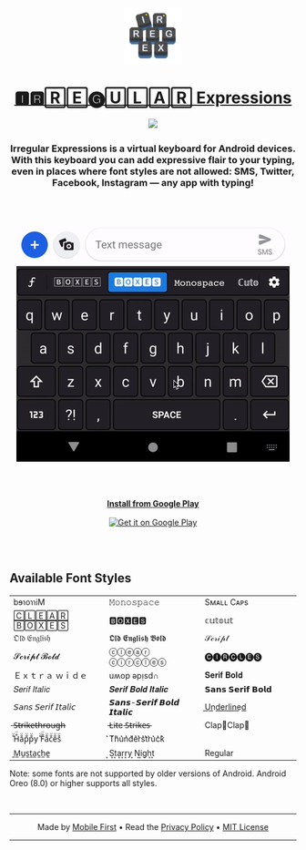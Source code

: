 <p align="center">
  <a href="https://play.google.com/store/apps/details?id=mf.asciitext.lite">
    <img alt="Irregular Expressions" src="/assets/irregex.png" width="100" />
  </a>
</p>
<h1 align="center">
  <a href="https://play.google.com/store/apps/details?id=mf.asciitext.lite">🅸🆁🅁🄴🅖🅄🄻🄰🅁 Expressions</a>
</h1>

<p align="center">
<a href="https://codeclimate.com/github/MobileFirstLLC/irregular-expressions/maintainability"><img src="https://api.codeclimate.com/v1/badges/7acf23c4d105b11b5d3e/maintainability" /></a>
</p>

<h3 align="center">
Irregular Expressions is a virtual keyboard for Android devices. With this keyboard you can add expressive flair to your typing, even in places where font styles are not allowed: SMS, Twitter, Facebook, Instagram &mdash; any app with typing!
</h3>

<br/><br/>

<p align="center">
<img src="/assets/sample.gif" alt="preview" />
</p>

<br/><br/>

<p align="center">
<a href='https://play.google.com/store/apps/details?id=mf.asciitext.lite'> 
<strong>Install from Google Play</strong>
</a>
</p>
<p align="center">
<a href='https://play.google.com/store/apps/details?id=mf.asciitext.lite'> 
<img alt='Get it on Google Play' height="72" align="center" src='https://play.google.com/intl/en_us/badges/images/generic/en_badge_web_generic.png'/>
</a>
</p>

<br/><br/>

## Available Font Styles

<table width="100%">
<tbody>
<tr>
<td width="33%">bɘɿoɿɿiM</td>
<td width="33%">𝙼𝚘𝚗𝚘𝚜𝚙𝚊𝚌𝚎</td>
<td width="33%">Sᴍᴀʟʟ Cᴀᴘs</td>
</tr>
<tr>
<td>🄲🄻🄴🄰🅁 🄱🄾🅇🄴🅂</td>
<td>🅱🅾🆇🅴🆂</td>
<td>𝕔𝕦𝕥𝕠𝕦𝕥</td>
</tr>
<tr>
<td>𝔒𝔩𝔡 𝔈𝔫𝔤𝔩𝔦𝔰𝔥</td>
<td>𝕺𝖑𝖉 𝕰𝖓𝖌𝖑𝖎𝖘𝖍 𝕭𝖔𝖑𝖉</td>
<td>𝒮𝒸𝓇𝒾𝓅𝓉</td>
</tr>
<tr>
<td>𝓢𝓬𝓻𝓲𝓹𝓽 𝓑𝓸𝓵𝓭</td>
<td>ⓒⓛⓔⓐⓡ ⓒⓘⓡⓒⓛⓔⓢ</td>
<td>🅒🅘🅡🅒🅛🅔🅢</td>
</tr>
<tr>
<td>Ｅｘｔｒａ  ｗｉｄｅ</td>
<td>uʍop ǝpᴉsd∩</td>
<td>𝐒𝐞𝐫𝐢𝐟 𝐁𝐨𝐥𝐝</td>
</tr>
<tr>
<td>𝑆𝑒𝑟𝑖𝑓 𝐼𝑡𝑎𝑙𝑖𝑐</td>
<td>𝑺𝒆𝒓𝒊𝒇 𝑩𝒐𝒍𝒅 𝑰𝒕𝒂𝒍𝒊𝒄</td>
<td>𝗦𝗮𝗻𝘀 𝗦𝗲𝗿𝗶𝗳 𝗕𝗼𝗹𝗱</td>
</tr>
<tr>
<td>𝘚𝘢𝘯𝘴 𝘚𝘦𝘳𝘪𝘧 𝘐𝘵𝘢𝘭𝘪𝘤</td>
<td>𝙎𝙖𝙣𝙨-𝙎𝙚𝙧𝙞𝙛 𝘽𝙤𝙡𝙙 𝙄𝙩𝙖𝙡𝙞𝙘</td>
<td>U͟n͟d͟e͟r͟l͟i͟n͟e͟d͟</td>
</tr>
<tr>
<td>̶S̶̶t̶̶r̶̶i̶̶k̶̶e̶̶t̶̶h̶̶r̶̶o̶̶u̶̶g̶̶h̶</td>
<td>̵L̵i̵t̵e ̵S̵t̵r̵i̵k̵e̵s̵</td>
<td>Clap👏Clap👏</td>
</tr>
<tr>
<td>̐̈H̐̈a̐̈p̐̈p̐̈y ̐̈F̐̈a̐̈c̐̈e̐̈s̐̈</td>
<td>͛T͛h͛u͛n͛d͛e͛r͛s͛t͛r͛u͛c͛k͛</td>
<td≯S̸l̸a̸s̸h̸e̸d̸</td>
</tr>
<tr>
<td>̼M̼u̼s̼t̼a̼c̼h̼e̼</td>
<td>͙S͙t͙a͙r͙r͙y ͙N͙i͙g͙h͙t͙</td>
<td>Regular</td>
</tr>
</tbody>
</table>

Note: some fonts are not supported by older versions of Android. Android Oreo (8.0) or higher supports all styles.

<br/>

* * *

<p align="center">
Made by <a href="https://mobilefirst.me">Mobile First</a> • Read the <a href="/privacy.md">Privacy Policy</a> • <a href="/LICENSE">MIT License</a>
</p>

* * *